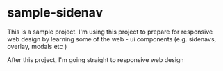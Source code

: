 # sample-sidenav
This is a sample project. I'm using this project to prepare for responsive web design by learning some
of the web - ui components (e.g. sidenavs, overlay, modals etc )

After this project, I'm going straight to responsive web design
